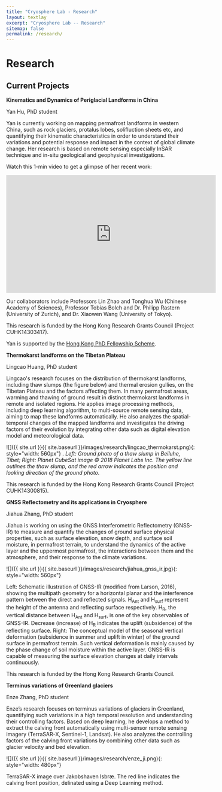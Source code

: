 ```yaml
---
title: "Cryosphere Lab - Research"
layout: textlay
excerpt: "Cryosphere Lab -- Research"
sitemap: false
permalink: /research/
---
```


# Research

## Current Projects
**Kinematics and Dynamics of Periglacial Landforms in China**

Yan Hu, PhD student

Yan is currently working on mapping permafrost landforms in western China, such as rock glaciers, protalus lobes, solifluction sheets etc, and quantifying their kinematic characteristics in order to understand their variations and potential response and impact in the context of global climate change. Her research is based on remote sensing especially InSAR technique and in-situ geological and geophysical investigations. 

Watch this 1-min video to get a glimpse of her recent work:
<iframe width="560" height="315" src="https://www.youtube-nocookie.com/embed/xL42_UPkvI0?rel=0&amp;start=5" frameborder="0" allow="autoplay; encrypted-media" allowfullscreen></iframe>
   
Our collaborators include Professors Lin Zhao and Tonghua Wu (Chinese Academy of Sciences), Professor Tobias Bolch and Dr. Philipp Rastern (University of Zurich), and Dr. Xiaowen Wang (University of Tokyo).

This research is funded by the Hong Kong Research Grants Council (Project CUHK14303417).

Yan is supported by the [Hong Kong PhD Fellowship Scheme](http://www.rgc.edu.hk/hkphd).


**Thermokarst landforms on the Tibetan Plateau**

Lingcao Huang, PhD student

Lingcao's research focuses on the distribution of thermokarst landforms, including thaw slumps (the figure below) and thermal erosion gullies, on the Tibetan Plateau and the factors affecting them. In many permafrost areas, warming and thawing of ground result in distinct thermokarst landforms in remote and isolated regions. He applies image processing methods, including deep learning algorithm, to multi-source remote sensing data, aiming to map these landforms automatically. He also analyzes the spatial-temporal changes of the mapped landforms and investigates the driving factors of their evolution by integrating other data such as digital elevation model and meteorological data.

![]({{ site.url }}{{ site.baseurl }}/images/research/lingcao_thermokarst.png){: style="width: 560px"}
.
*Left: Ground photo of a thaw slump in Beiluhe, Tibet; Right: Planet CubeSat image © 2018 Planet Labs Inc. The yellow line outlines the thaw slump, and the red arrow indicates the position and looking direction of the ground photo.*

This research is funded by the Hong Kong Research Grants Council (Project CUHK14300815).

**GNSS Reflectometry and its applications in Cryosphere**

Jiahua Zhang, PhD student

Jiahua is working on using the GNSS Interferometric Reflectometry (GNSS-IR) to measure and quantify the changes of ground surface physical properties, such as surface elevation, snow depth, and surface soil moisture, in permafrost terrain, to understand the dynamics of the active layer and the uppermost permafrost, the interactions between them and the atmosphere, and their response to the climate variations.

![]({{ site.url }}{{ site.baseurl }}/images/research/jiahua_gnss_ir.jpg){: style="width: 560px"}

Left: Schematic illustration of GNSS-IR (modified from Larson, 2016), showing the multipath geometry for a horizontal planar and the interference pattern between the direct and reflected signals. H<sub>Ant</sub> and H<sub>surf</sub> represent the height of the antenna and reflecting surface respectively. H<sub>R</sub>,  the vertical distance between H<sub>Ant</sub> and H<sub>surf</sub>, is one of the key observables of GNSS-IR. Decrease (increase) of H<sub>R</sub> indicates the uplift (subsidence) of the reflecting surface.
Right: The conceptual model of the seasonal vertical deformation (subsidence in summer and uplift in winter) of the ground surface in permafrost terrain. Such vertical deformation is mainly caused by the phase change of soil moisture within the active layer. GNSS-IR is capable of measuring the surface elevation changes at daily intervals continuously.

This research is funded by the Hong Kong Research Grants Council.



**Terminus variations of Greenland glaciers**

Enze Zhang, PhD student

Enze’s research focuses on terminus variations of glaciers in Greenland, quantifying such variations in a high temporal resolution and understanding their controlling factors. Based on deep learning, he develops a method to extract the calving front automatically using multi-sensor remote sensing imagery (TerraSAR-X, Sentinel-1, Landsat). He also analyzes the controlling factors of the calving front variations by combining other data such as glacier velocity and bed elevation.

![]({{ site.url }}{{ site.baseurl }}/images/research/enze_ji.png){: style="width: 480px"}

TerraSAR-X image over Jakobshaven Isbræ. The red line indicates the calving front position, delinated using a Deep Learning method. 

